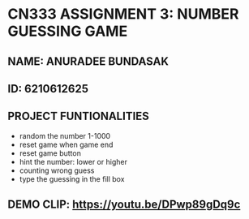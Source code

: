 # CN333 ASSIGNMENT 3: NUMBER GUESSING GAME
## NAME: ANURADEE BUNDASAK
## ID: 6210612625
## PROJECT FUNTIONALITIES
   - random the number 1-1000
   - reset game when game end
   - reset game button
   - hint the number: lower or higher
   - counting wrong guess
   - type the guessing in the fill box
## DEMO CLIP: https://youtu.be/DPwp89gDq9c
